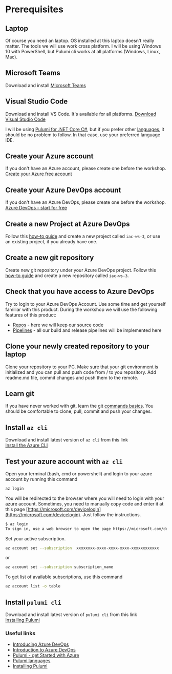 # Prerequisites

## Laptop

Of course you need an laptop. OS installed at this laptop doesn't really matter. The tools we will use work cross platform. I will be using Windows 10 with PowerShell, but Pulumi cli works at all platforms (Windows, Linux, Mac).

## Microsoft Teams

Download and install [Microsoft Teams](https://products.office.com/en-US/microsoft-teams/group-chat-software)

## Visual Studio Code

Download and install VS Code. It's available for all platforms.
[Download Visual Studio Code](https://code.visualstudio.com/download)

I will be using [Pulumi for .NET Core C#](https://www.pulumi.com/docs/intro/languages/dotnet/), but if you prefer other [languages](https://www.pulumi.com/docs/intro/languages/), it should be no problem to follow. In that case, use your preferred language IDE.

## Create your Azure account

If you don't have an Azure account, please create one before the workshop.
[Create your Azure free account](https://azure.microsoft.com/en-us/free/?WT.mc_id=AZ-MVP-5003837)

## Create your Azure DevOps account

If you don't have an Azure DevOps, please create one before the workshop.
[Azure DevOps - start for free](https://azure.microsoft.com/en-gb/services/devops/?WT.mc_id=DOP-MVP-5003837)

## Create a new Project at Azure DevOps

Follow this [how-to guide](https://docs.microsoft.com/en-us/azure/devops/organizations/projects/create-project?WT.mc_id=DOP-MVP-5003837) and create a new project called `iac-ws-3`, or use an existing project, if you already have one.

## Create a new git repository

Create new git repository under your Azure DevOps project. Follow this [how-to guide](https://docs.microsoft.com/en-us/azure/devops/repos/git/create-new-repo?WT.mc_id=DOP-MVP-5003837) and create a new repository called `iac-ws-3`.

## Check that you have access to Azure DevOps

Try to login to your Azure DevOps Account. Use some time and get yourself familiar with this product. During the workshop we will use the following features of this product:

* [Repos](https://docs.microsoft.com/en-gb/azure/devops/repos/get-started/what-is-repos?view=azure-devops&WT.mc_id=DOP-MVP-5003837) - here we will keep our source code
* [Pipelines](https://docs.microsoft.com/en-gb/azure/devops/pipelines/get-started/what-is-azure-pipelines?view=azure-devops&WT.mc_id=DOP-MVP-5003837) - all our build and release pipelines will be implemented here

## Clone your newly created repository to your laptop

Clone your repository to your PC. Make sure that your git environment is initialized and you can pull and push code from / to you repository. Add readme.md file, commit changes and push them to the remote.

## Learn git

If you have never worked with git, learn the git [commands basics](https://docs.gitlab.com/ee/gitlab-basics/start-using-git.html). You should be comfortable to clone, pull, commit and push your changes.

## Install `az cli`

Download and install latest version of `az cli` from this link  
[Install the Azure CLI](https://docs.microsoft.com/en-us/cli/azure/install-azure-cli?view=azure-cli-latest&WT.mc_id=AZ-MVP-5003837)

## Test your azure account with `az cli`

Open your terminal (bash, cmd or powershell) and login to your azure account by running this command

```bash
az login
```

You will be redirected to the browser where you will need to login with your azure account. Sometimes, you need to manually copy code and enter it at this page [https://microsoft.com/devicelogin](https://microsoft.com/devicelogin). Just follow the instructions.

```bash
$ az login
To sign in, use a web browser to open the page https://microsoft.com/devicelogin and enter the code DMBKTZBJL to authenticate.
```

Set your active subscription.

```bash
az account set --subscription  xxxxxxxx-xxxx-xxxx-xxxx-xxxxxxxxxxxx
```

or

```bash
az account set --subscription subscription_name
```

To get list of available subscriptions, use this command

```bash
az account list -o table
```

## Install `pulumi cli`

Download and install latest version of `pulumi cli` from this link  
[Installing Pulumi](https://www.pulumi.com/docs/get-started/install/)

### Useful links

* [Introducing Azure DevOps](https://azure.microsoft.com/en-us/blog/introducing-azure-devops/?WT.mc_id=DOP-MVP-5003837)
* [Introduction to Azure DevOps](https://www.youtube.com/watch?v=JhqpF-5E10I)
* [Pulumi - get Started with Azure](https://www.pulumi.com/docs/get-started/azure/)
* [Pulumi languages](https://www.pulumi.com/docs/intro/languages/)
* [Installing Pulumi](https://www.pulumi.com/docs/get-started/install/)